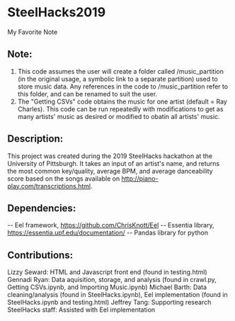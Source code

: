 # SteelHacks2019
My Favorite Note

## Note: 
1. This code assumes the user will create a folder called /music_partition (in the original usage, a symbolic link to a separate partition) used to store music data. Any references in the code to /music_partition refer to this folder, and can be renamed to suit the user.
2. The "Getting CSVs" code obtains the music for one artist (default = Ray Charles). This code can be run repeatedly with modifications to get as many artists' music as desired or modified to obatin all artists' music. 

## Description:
This project was created during the 2019 SteelHacks hackathon at the University of Pittsburgh. It takes an input of an artist's name, and returns the most common key/quality, average BPM, and average danceability score based on the songs available on http://piano-play.com/transcriptions.html. 

## Dependencies: 
-- Eel framework, https://github.com/ChrisKnott/Eel
-- Essentia library, https://essentia.upf.edu/documentation/
-- Pandas library for python

## Contributions: 
Lizzy Seward: HTML and Javascript front end (found in testing.html)
Gennadi Ryan: Data aquisition, storage, and analysis (found in crawl.py, Getting CSVs.ipynb, and Importing Music.ipynb)
Michael Barth: Data cleaning/analysis (found in SteelHacks.ipynb), Eel implementation (found in SteelHacks.ipynb and testing.html)
Jeffrey Tang: Supporting research
SteelHacks staff: Assisted with Eel implementation
